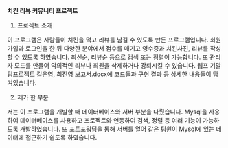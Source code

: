 **치킨 리뷰 커뮤니티 프로젝트**

1.  프로젝트 소개

이 프로그램은 사람들이 치킨을 먹고 리뷰를 남길 수 있도록 만든
프로그램입니다. 회원가입과 로그인을 한 뒤 다양한 분야에서 점수를 매기고
영수증과 치킨사진, 리뷰를 작성할 수 있도록 하였습니다. 최신순, 리뷰순
등으로 검색 또는 정렬이 가능합니다. 또 관리자 모드를 만들어 악의적인
리뷰나 회원을 삭제하거나 강퇴시킬 수 있습니다. 웹프 기말 팀프로젝트
길은영, 최진영 보고서.docx에 코드들과 구현 결과 등 상세한 내용들이
담겨있습니다.

2.  제가 한 부분

저는 이 프로그램을 개발할 때 데이터베이스와 서버 부분을 다뤘습니다.
Mysql을 사용하여 데이터베이스를 사용하고 프로젝트와 연동하여 검색, 정렬
등 여러 기능이 가능하도록 개발하였습니다. 또 포트포워딩을 통해 서버를
열어 같은 팀원이 Mysql에 있는 데이터에 접근하기 쉽도록 하였습니다.
